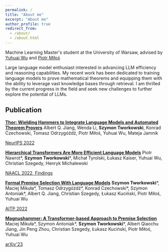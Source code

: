 ```yaml
---
permalink: /
title: "About me"
excerpt: "About me"
author_profile: true
redirect_from: 
  - /about/
  - /about.html
---
```



Machine Learning Master's student at the University of Warsaw, advised by [Yuhuai Wu](http://www.cs.toronto.edu/~ywu) and [Piotr Miłoś](https://scholar.google.com/citations?user=Se68XecAAAAJ&hl=en)

Large language model enthusiast interested in advancing LLM efficiency and reasoning capabilities. My recent work has been dedicated to training language models to prove mathematical theorems and equipping them with the ability to leverage vast knowledge bases through retrieval. I am thrilled by the current progress in the field and seek new challenges to further explore the potential of LLMs.

Publication
------
[**Thor: Wielding Hammers to Integrate Language Models and Automated Theorem Provers**](https://arxiv.org/abs/2205.10893)
Albert Q. Jiang, Wenda Li, **Szymon Tworkowski**, Konrad Czechowski, Tomasz Odrzygóźdź, Piotr Miłoś, Yuhuai Wu, Mateja Jamnik

[NeurIPS 2022](https://openreview.net/forum?id=fUeOyt-2EOp)

[**Hierarchical Transformers Are More Efficient Language Models**](https://arxiv.org/abs/2110.13711)
Piotr Nawrot*, **Szymon Tworkowski***, Michał Tyrolski, Łukasz Kaiser, Yuhuai Wu, Christian Szegedy, Henryk Michalewski

[NAACL 2022, Findings](https://aclanthology.org/2022.findings-naacl.117.pdf)

[**Formal Premise Selection With Language Models**](http://aitp-conference.org/2022/abstract/AITP_2022_paper_32.pdf)
**Szymon Tworkowski***, Maciej Mikuła*, Tomasz Odrzygóźdź*, Konrad Czechowski*, Szymon Antoniak*, Albert Q. Jiang, Christian Szegedy, Łukasz Kuciński, Piotr Miłoś, Yuhuai Wu

[AITP 2022](http://aitp-conference.org/2022/abstract/AITP_2022_paper_32.pdf)

[**Magnushammer: A Transformer-based Approach to Premise Selection**](https://arxiv.org/abs/2303.04488)
Maciej Mikuła*, Szymon Antoniak*, **Szymon Tworkowski***, Albert Qiaochu Jiang, Jin Peng Zhou, Christian Szegedy, Łukasz Kuciński, Piotr Miłoś, Yuhuai Wu

[arXiv'23](https://arxiv.org/abs/2303.04488)
